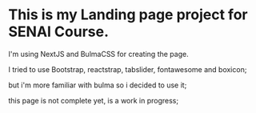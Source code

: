 # This is my Landing page project for SENAI Course.


I'm using NextJS and BulmaCSS for creating the page.



I tried to use Bootstrap, reactstrap, tabslider, fontawesome and boxicon;

but i'm more familiar with bulma so i decided to use it;

this page is not complete yet, is a work in progress;